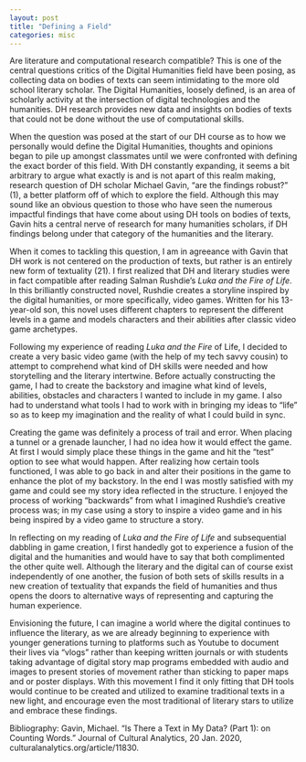 ```yaml
---
layout: post
title: "Defining a Field"
categories: misc
---
```


Are literature and computational research compatible? This is one of the central questions critics of the Digital Humanities field have been posing, as collecting data on bodies of texts can seem intimidating to the more old school literary scholar. The Digital Humanities, loosely defined, is an area of scholarly activity at the intersection of digital technologies and the humanities. DH research provides new data and insights on bodies of texts that could not be done without the use of computational skills. 

When the question was posed at the start of our DH course as to how we personally would define the Digital Humanities, thoughts and opinions began to pile up amongst classmates until we were confronted with defining the exact border of this field. With DH constantly expanding, it seems a bit arbitrary to argue what exactly is and is not apart of this realm making, research question of DH scholar Michael Gavin, “are the findings robust?” (1), a better platform off of which to explore the field. Although this may sound like an obvious question to those who have seen the numerous impactful findings that have come about using DH tools on bodies of texts, Gavin hits a central nerve of research for many humanities scholars, if DH findings belong under that category of the humanities and the literary. 

When it comes to tackling this question, I am in agreeance with Gavin that DH work is not centered on the production of texts, but rather is an entirely new form of textuality (21).  I first realized that DH and literary studies were in fact compatible after reading Salman Rushdie’s _Luka and the Fire of Life_. In this brilliantly constructed novel, Rushdie creates a storyline inspired by the digital humanities, or more specifically, video games. Written for his 13-year-old son, this novel uses different chapters to represent the different levels in a game and models characters and their abilities after classic video game archetypes.

Following my experience of reading _Luka and the Fire_ of Life, I decided to create a very basic video game (with the help of my tech savvy cousin) to attempt to comprehend what kind of DH skills were needed and how storytelling and the literary intertwine. Before actually constructing the game, I had to create the backstory and imagine what kind of levels, abilities, obstacles and characters I wanted to include in my game. I also had to understand what tools I had to work with in bringing my ideas to “life” so as to keep my imagination and the reality of what I could build in sync. 

Creating the game was definitely a process of trail and error. When placing a tunnel or a grenade launcher, I had no idea how it would effect the game. At first I would simply place these things in the game and hit the “test” option to see what would happen. After realizing how certain tools functioned, I was able to go back in and alter their positions in the game to enhance the plot of my backstory. In the end I was mostly satisfied with my game and could see my story idea reflected in the structure. I enjoyed the process of working “backwards” from what I imagined Rushdie’s creative process was; in my case using a story to inspire a video game and in his being inspired by a video game to structure a story. 

In reflecting on my reading of _Luka and the Fire of Life_ and subsequential dabbling in game creation, I first handedly got to experience a fusion of the digital and the humanities and would have to say that both complimented the other quite well. Although the literary and the digital can of course exist independently of one another, the fusion of both sets of skills results in a new creation of textuality that expands the field of humanities and thus opens the doors to alternative ways of representing and capturing the human experience. 

Envisioning the future, I can imagine a world where the digital continues to influence the literary, as we are already beginning to experience with younger generations turning to platforms such as Youtube to document their lives via “vlogs” rather than keeping written journals or with students taking advantage of digital story map programs embedded with audio and images to present stories of movement rather than sticking to paper maps and or poster displays. With this movement I find it only fitting that DH tools would continue to be created and utilized to examine traditional texts in a new light, and encourage even the most traditional of literary stars to utilize and embrace these findings. 




Bibliography:
Gavin, Michael. “Is There a Text in My Data? (Part 1): on Counting Words.” Journal of Cultural Analytics, 20 Jan. 2020, culturalanalytics.org/article/11830. 



